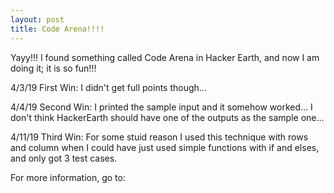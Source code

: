 ```yaml
---
layout: post
title: Code Arena!!!!
---
```


Yayy!!! I found something called Code Arena in Hacker Earth, and now I am doing it; it is so fun!!!

4/3/19 First Win: I didn't get full points though...

4/4/19 Second Win: I printed the sample input and it somehow worked... I don't think HackerEarth should have one of the outputs as the sample one...

4/11/19 Third Win: For some stuid reason I used this technique with rows and column when I could have just used simple functions with if and elses, and only  got 3 test cases.

For more information, go to: 



